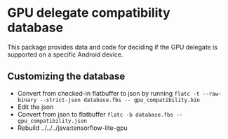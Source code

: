# GPU delegate compatibility database

This package provides data and code for deciding if the GPU delegate is
supported on a specific Android device.

## Customizing the database

-   Convert from checked-in flatbuffer to json by running `flatc -t --raw-binary
    --strict-json database.fbs -- gpu_compatibility.bin`
-   Edit the json
-   Convert from json to flatbuffer `flatc -b database.fbs --
    gpu_compatibility.json`
-   Rebuild ../../../java:tensorflow-lite-gpu
